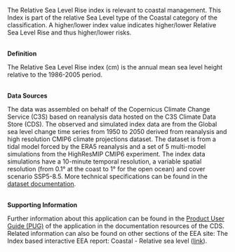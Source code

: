 The Relative Sea Level Rise index is relevant to coastal management. This Index is part of the relative Sea Level type of the Coastal category of the classification. A higher/lower index value indicates higher/lower Relative Sea Level Rise and thus higher/lower risks.

<br />**Definition**

The Relative Sea Level Rise index (cm) is the annual mean sea level height relative to the 1986-2005 period.

<br />**Data Sources**

The data was assembled on behalf of the Copernicus Climate Change Service (C3S) based on reanalysis data hosted on the C3S Climate Data Store (CDS).
The observed and simulated index data are from the Global sea level change time series from 1950 to 2050 derived from reanalysis and high resolution CMIP6 climate projections dataset.
The dataset is from a tidal model forced by the ERA5 reanalysis and a set of 5 multi-model simulations from the HighResMIP CMIP6 experiment. The index data simulations have a 10-minute temporal resolution, a variable spatial resolution (from 0.1° at the coast to 1° for the open ocean) and cover scenario SSP5-8.5. More technical specifications can be found in the [dataset documentation](https://cds.climate.copernicus.eu/cdsapp#!/dataset/sis-water-level-change-timeseries-cmip6).

<br />**Supporting Information**

Further information about this application can be found in the [Product User Guide (PUG)](https://datastore.copernicus-climate.eu/documents/ecde/27-ecde-app-relative-sea-level-rise-v1.0.pdf) of the application in the documentation resources of the CDS.
Related information can also be found on other sections of the EEA site:
The Index based interactive EEA report: Coastal - Relative sea level ([link](https://www.eea.europa.eu/publications/europes-changing-climate-hazards-1/coastal/coastal-relative-sea-level)).
